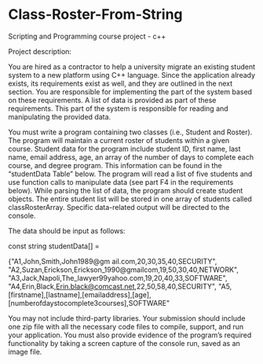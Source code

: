 # Class-Roster-From-String

Scripting and Programming course project - c++

Project description:

You are hired as a contractor to help a university migrate an existing student system to a new platform using C++ language. 
Since the application already exists, its requirements exist as well, and they are outlined in the next section.
You are responsible for implementing the part of the system based on these requirements. A list of data is provided as part of these requirements. 
This part of the system is responsible for reading and manipulating the provided data.

You must write a program containing two classes (i.e., Student and Roster). 
The program will maintain a current roster of students within a given course. 
Student data for the program include student ID, first name, last name, email address, age, an array of the number of days to complete each course, and degree program. 
This information can be found in the “studentData Table” below.
The program will read a list of five students and use function calls to manipulate data (see part F4 in the requirements below).
While parsing the list of data, the program should create student objects. 
The entire student list will be stored in one array of students called classRosterArray. 
Specific data-related output will be directed to the console.

The data should be input as follows:

 

const string studentData[] = 

{"A1,John,Smith,John1989@gm ail.com,20,30,35,40,SECURITY", "A2,Suzan,Erickson,Erickson_1990@gmailcom,19,50,30,40,NETWORK", "A3,Jack,Napoli,The_lawyer99yahoo.com,19,20,40,33,SOFTWARE", "A4,Erin,Black,Erin.black@comcast.net,22,50,58,40,SECURITY", "A5,[firstname],[lastname],[emailaddress],[age], [numberofdaystocomplete3courses],SOFTWARE"

You may not include third-party libraries. Your submission should include one zip file with all the necessary code files to compile, support, and run your application. You must also provide evidence of the program’s required functionality by taking a screen capture of the console run, saved as an image file.
